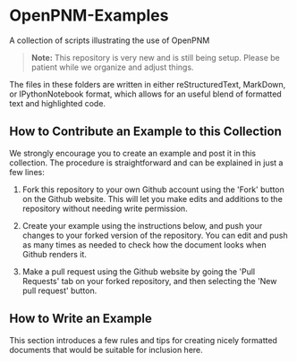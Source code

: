 # OpenPNM-Examples
A collection of scripts illustrating the use of OpenPNM

> **Note:** This repository is very new and is still being setup.  Please be patient while we organize and adjust things.

The files in these folders are written in either reStructuredText, MarkDown, or IPythonNotebook format, which allows for an useful blend of formatted text and highlighted code.  

## How to Contribute an Example to this Collection

We strongly encourage you to create an example and post it in this collection.  The procedure is straightforward and can be explained in just a few lines:

1.  Fork this repository to your own Github account using the 'Fork' button on the Github website.  This will let you make edits and additions to the repository without needing write permission.

2. Create your example using the instructions below, and push your changes to your forked version of the repository.  You can edit and push as many times as needed to check how the document looks when Github renders it.

3. Make a pull request using the Github website by going the 'Pull Requests' tab on your forked repository, and then selecting the 'New pull request' button.

## How to Write an Example

This section introduces a few rules and tips for creating nicely formatted documents that would be suitable for inclusion here.  

